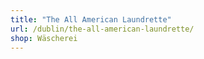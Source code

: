 ```yaml
---
title: "The All American Laundrette"
url: /dublin/the-all-american-laundrette/
shop: Wäscherei
---
```

